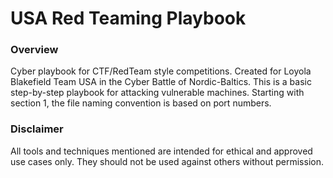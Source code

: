 # USA Red Teaming Playbook
### Overview
Cyber playbook for CTF/RedTeam style competitions. Created for Loyola Blakefield Team USA in the Cyber Battle of Nordic-Baltics. This is a basic step-by-step playbook for attacking vulnerable machines. 
Starting with section 1, the file naming convention is based on port numbers.


### Disclaimer
All tools and techniques mentioned are intended for ethical and approved use cases only. They should not be used against others without permission.